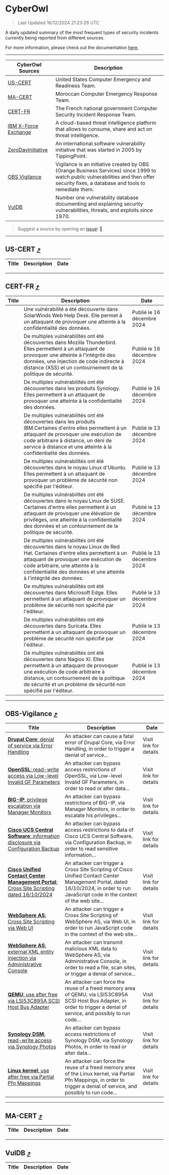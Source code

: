 
 <div id='top'></div>

# CyberOwl

 > Last Updated 16/12/2024 21:23:28 UTC
 
 A daily updated summary of the most frequent types of security incidents currently being reported from different sources.
 
 For more information, please check out the documentation [here](./docs/README.md).
 
 ---
 |CyberOwl Sources|Description|
 |---|---|
 |[US-CERT](#us-cert-arrow_heading_up)|United States Computer Emergency and Readiness Team.|
 |[MA-CERT](#ma-cert-arrow_heading_up)|Moroccan Computer Emergency Response Team.|
 |[CERT-FR](#cert-fr-arrow_heading_up)|The French national government Computer Security Incident Response Team.|
 |[IBM X-Force Exchange](#ibmcloud-arrow_heading_up)|A cloud-based threat intelligence platform that allows to consume, share and act on threat intelligence.|
 |[ZeroDayInitiative](#zerodayinitiative-arrow_heading_up)|An international software vulnerability initiative that was started in 2005 by TippingPoint.|
 |[OBS Vigilance](#obs-vigilance-arrow_heading_up)|Vigilance is an initiative created by OBS (Orange Business Services) since 1999 to watch public vulnerabilities and then offer security fixes, a database and tools to remediate them.|
 |[VulDB](#vuldb-arrow_heading_up)|Number one vulnerability database documenting and explaining security vulnerabilities, threats, and exploits since 1970.|
 
 > Suggest a source by opening an [issue](https://github.com/karimhabush/cyberowl/issues)! :raised_hands:
 ---

## US-CERT [:arrow_heading_up:](#cyberowl)

 |Title|Description|Date|
 |---|---|---|
 
 ---

## CERT-FR [:arrow_heading_up:](#cyberowl)

 |Title|Description|Date|
 |---|---|---|
 |[](https://www.cert.ssi.gouv.fr/avis/CERTFR-2024-AVI-1084/)|Une vulnérabilité a été découverte dans SolarWinds Web Help Desk. Elle permet à un attaquant de provoquer une atteinte à la confidentialité des données.|Publié le 16 décembre 2024|
 |[](https://www.cert.ssi.gouv.fr/avis/CERTFR-2024-AVI-1083/)|De multiples vulnérabilités ont été découvertes dans Mozilla Thunderbird. Elles permettent à un attaquant de provoquer une atteinte à l'intégrité des données, une injection de code indirecte à distance (XSS) et un contournement de la politique de sécurité.|Publié le 16 décembre 2024|
 |[](https://www.cert.ssi.gouv.fr/avis/CERTFR-2024-AVI-1082/)|De multiples vulnérabilités ont été découvertes dans les produits Synology. Elles permettent à un attaquant de provoquer une atteinte à la confidentialité des données.|Publié le 16 décembre 2024|
 |[](https://www.cert.ssi.gouv.fr/avis/CERTFR-2024-AVI-1081/)|De multiples vulnérabilités ont été découvertes dans les produits IBM.Certaines d'entre elles permettent à un attaquant de provoquer une exécution de code arbitraire à distance, un déni de service à distance et une atteinte à la confidentialité des données.|Publié le 13 décembre 2024|
 |[](https://www.cert.ssi.gouv.fr/avis/CERTFR-2024-AVI-1080/)|De multiples vulnérabilités ont été découvertes dans le noyau Linux d'Ubuntu. Elles permettent à un attaquant de provoquer un problème de sécurité non spécifié par l'éditeur.|Publié le 13 décembre 2024|
 |[](https://www.cert.ssi.gouv.fr/avis/CERTFR-2024-AVI-1079/)|De multiples vulnérabilités ont été découvertes dans le noyau Linux de SUSE. Certaines d'entre elles permettent à un attaquant de provoquer une élévation de privilèges, une atteinte à la confidentialité des données et un contournement de la politique de sécurité.|Publié le 13 décembre 2024|
 |[](https://www.cert.ssi.gouv.fr/avis/CERTFR-2024-AVI-1078/)|De multiples vulnérabilités ont été découvertes dans le noyau Linux de Red Hat. Certaines d'entre elles permettent à un attaquant de provoquer une exécution de code arbitraire, une atteinte à la confidentialité des données et une atteinte à l'intégrité des données.|Publié le 13 décembre 2024|
 |[](https://www.cert.ssi.gouv.fr/avis/CERTFR-2024-AVI-1077/)|De multiples vulnérabilités ont été découvertes dans Microsoft Edge. Elles permettent à un attaquant de provoquer un problème de sécurité non spécifié par l'éditeur.|Publié le 13 décembre 2024|
 |[](https://www.cert.ssi.gouv.fr/avis/CERTFR-2024-AVI-1076/)|De multiples vulnérabilités ont été découvertes dans Suricata. Elles permettent à un attaquant de provoquer un problème de sécurité non spécifié par l'éditeur.|Publié le 13 décembre 2024|
 |[](https://www.cert.ssi.gouv.fr/avis/CERTFR-2024-AVI-1075/)|De multiples vulnérabilités ont été découvertes dans Nagios XI. Elles permettent à un attaquant de provoquer une exécution de code arbitraire à distance, un contournement de la politique de sécurité et un problème de sécurité non spécifié par l'éditeur.|Publié le 13 décembre 2024|
 
 ---

## OBS-Vigilance [:arrow_heading_up:](#cyberowl)

 |Title|Description|Date|
 |---|---|---|
 |[<a href="https://vigilance.fr/vulnerability/Drupal-Core-denial-of-service-via-Error-Handling-45419" class="noirorange"><b>Drupal Core</b>: denial of service via Error Handling</a>](https://vigilance.fr/vulnerability/Drupal-Core-denial-of-service-via-Error-Handling-45419)|An attacker can cause a fatal error of Drupal Core, via Error Handling, in order to trigger a denial of service...|Visit link for details|
 |[<a href="https://vigilance.fr/vulnerability/OpenSSL-read-write-access-via-Low-level-Invalid-GF-Parameters-45418" class="noirorange"><b>OpenSSL</b>: read-write access via Low-level Invalid GF Parameters</a>](https://vigilance.fr/vulnerability/OpenSSL-read-write-access-via-Low-level-Invalid-GF-Parameters-45418)|An attacker can bypass access restrictions of OpenSSL, via Low-level Invalid GF Parameters, in order to read or alter data...|Visit link for details|
 |[<a href="https://vigilance.fr/vulnerability/BIG-IP-privilege-escalation-via-Manager-Monitors-45417" class="noirorange"><b>BIG-IP</b>: privilege escalation via Manager Monitors</a>](https://vigilance.fr/vulnerability/BIG-IP-privilege-escalation-via-Manager-Monitors-45417)|An attacker can bypass restrictions of BIG-IP, via Manager Monitors, in order to escalate his privileges...|Visit link for details|
 |[<a href="https://vigilance.fr/vulnerability/Cisco-UCS-Central-Software-information-disclosure-via-Configuration-Backup-45416" class="noirorange"><b>Cisco UCS Central Software</b>: information disclosure via Configuration Backup</a>](https://vigilance.fr/vulnerability/Cisco-UCS-Central-Software-information-disclosure-via-Configuration-Backup-45416)|An attacker can bypass access restrictions to data of Cisco UCS Central Software, via Configuration Backup, in order to read sensitive information...|Visit link for details|
 |[<a href="https://vigilance.fr/vulnerability/Cisco-Unified-Contact-Center-Management-Portal-Cross-Site-Scripting-dated-16-10-2024-45415" class="noirorange"><b>Cisco Unified Contact Center Management Portal</b>: Cross Site Scripting dated 16/10/2024</a>](https://vigilance.fr/vulnerability/Cisco-Unified-Contact-Center-Management-Portal-Cross-Site-Scripting-dated-16-10-2024-45415)|An attacker can trigger a Cross Site Scripting of Cisco Unified Contact Center Management Portal, dated 16/10/2024, in order to run JavaScript code in the context of the web site...|Visit link for details|
 |[<a href="https://vigilance.fr/vulnerability/WebSphere-AS-Cross-Site-Scripting-via-Web-UI-45413" class="noirorange"><b>WebSphere AS</b>: Cross Site Scripting via Web UI</a>](https://vigilance.fr/vulnerability/WebSphere-AS-Cross-Site-Scripting-via-Web-UI-45413)|An attacker can trigger a Cross Site Scripting of WebSphere AS, via Web UI, in order to run JavaScript code in the context of the web site...|Visit link for details|
 |[<a href="https://vigilance.fr/vulnerability/WebSphere-AS-external-XML-entity-injection-via-Administrative-Console-45412" class="noirorange"><b>WebSphere AS</b>: external XML entity injection via Administrative Console</a>](https://vigilance.fr/vulnerability/WebSphere-AS-external-XML-entity-injection-via-Administrative-Console-45412)|An attacker can transmit malicious XML data to WebSphere AS, via Administrative Console, in order to read a file, scan sites, or trigger a denial of service...|Visit link for details|
 |[<a href="https://vigilance.fr/vulnerability/QEMU-use-after-free-via-LSI53C895A-SCSI-Host-Bus-Adapter-45411" class="noirorange"><b>QEMU</b>: use after free via LSI53C895A SCSI Host Bus Adapter</a>](https://vigilance.fr/vulnerability/QEMU-use-after-free-via-LSI53C895A-SCSI-Host-Bus-Adapter-45411)|An attacker can force the reuse of a freed memory area of QEMU, via LSI53C895A SCSI Host Bus Adapter, in order to trigger a denial of service, and possibly to run code...|Visit link for details|
 |[<a href="https://vigilance.fr/vulnerability/Synology-DSM-read-write-access-via-Synology-Photos-45408" class="noirorange"><b>Synology DSM</b>: read-write access via Synology Photos</a>](https://vigilance.fr/vulnerability/Synology-DSM-read-write-access-via-Synology-Photos-45408)|An attacker can bypass access restrictions of Synology DSM, via Synology Photos, in order to read or alter data...|Visit link for details|
 |[<a href="https://vigilance.fr/vulnerability/Linux-kernel-use-after-free-via-Partial-Pfn-Mappings-45407" class="noirorange"><b>Linux kernel</b>: use after free via Partial Pfn Mappings</a>](https://vigilance.fr/vulnerability/Linux-kernel-use-after-free-via-Partial-Pfn-Mappings-45407)|An attacker can force the reuse of a freed memory area of the Linux kernel, via Partial Pfn Mappings, in order to trigger a denial of service, and possibly to run code...|Visit link for details|
 
 ---

## MA-CERT [:arrow_heading_up:](#cyberowl)

 |Title|Description|Date|
 |---|---|---|
 
 ---

## VulDB [:arrow_heading_up:](#cyberowl)

 |Title|Description|Date|
 |---|---|---|
 